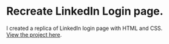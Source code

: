 # Recreate LinkedIn Login page.

I created a replica of LinkedIn login page with HTML and CSS.
<br>
[View the project here](https://oyelakin-mercy.github.io/LinkedIn-Login-page/).


